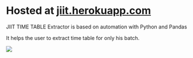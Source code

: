 <h1>Hosted at <a href='http://jiit.herokuapp.com/' target="_blank"> jiit.herokuapp.com</h1></a>

JIIT TIME TABLE Extractor is based on automation with Python and Pandas


It helps the user to extract time table for only his batch. 

<img src='https://github.com/kbhutani0001/jiit-timetable/blob/master/5bf61a17-d1f8-4aa9-adba-e4103026fdae.jpeg'>

